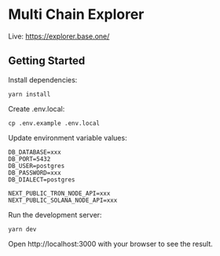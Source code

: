 # Multi Chain Explorer

Live: https://explorer.base.one/

## Getting Started

Install dependencies:
```
yarn install
```

Create .env.local:

```
cp .env.example .env.local
```

Update environment variable values:

```
DB_DATABASE=xxx
DB_PORT=5432
DB_USER=postgres
DB_PASSWORD=xxx
DB_DIALECT=postgres

NEXT_PUBLIC_TRON_NODE_API=xxx
NEXT_PUBLIC_SOLANA_NODE_API=xxx
```

Run the development server:

```
yarn dev
```

Open http://localhost:3000 with your browser to see the result.